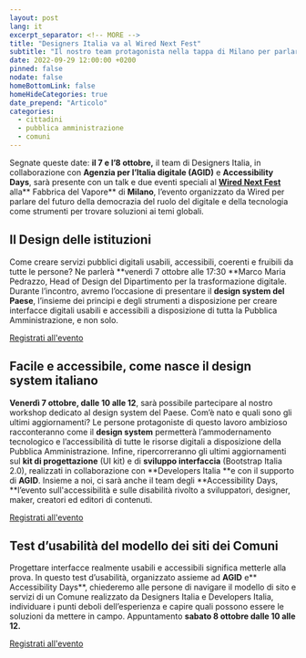 ```yaml
---
layout: post
lang: it
excerpt_separator: <!-- MORE -->
title: "Designers Italia va al Wired Next Fest"
subtitle: "Il nostro team protagonista nella tappa di Milano per parlare di accessibilità e inclusività dei servizi pubblici digitali"
date: 2022-09-29 12:00:00 +0200
pinned: false
nodate: false
homeBottomLink: false
homeHideCategories: true
date_prepend: "Articolo"
categories:
  - cittadini
  - pubblica amministrazione
  - comuni
---
```


<!-- MORE -->
Segnate queste date: **il 7 e l’8 ottobre,** il team di Designers Italia, in collaborazione con **Agenzia per l’Italia digitale (AGID)** e **Accessibility Days**, sarà presente con un talk e due eventi speciali al **[Wired Next Fest](https://nextfest2022-milano.wired.it/)** alla** Fabbrica del Vapore** di **Milano**, l’evento organizzato da Wired per parlare del futuro della democrazia del ruolo del digitale e della tecnologia come strumenti per trovare soluzioni ai temi globali.

## Il Design delle istituzioni
Come creare servizi pubblici digitali usabili, accessibili, coerenti e fruibili da tutte le persone? Ne parlerà **venerdì 7 ottobre alle 17:30 **Marco Maria Pedrazzo, Head of Design del Dipartimento per la trasformazione digitale. Durante l’incontro, avremo l’occasione di presentare il **design system del Paese**, l’insieme dei principi e degli strumenti a disposizione per creare interfacce digitali usabili e accessibili a disposizione di tutta la Pubblica Amministrazione, e non solo.

[Registrati all'evento](https://nextfest2022-milano.wired.it/events/il-design-delle-istituzioni-pedrazzo/)


## Facile e accessibile, come nasce il design system italiano
**Venerdì 7 ottobre, dalle 10 alle 12**, sarà possibile partecipare al nostro workshop dedicato al design system del Paese. Com’è nato e quali sono gli ultimi aggiornamenti? Le persone protagoniste di questo lavoro ambizioso racconteranno come il **design system** permetterà l’ammodernamento tecnologico e l’accessibilità di tutte le risorse digitali a disposizione della Pubblica Amministrazione. Infine, ripercorreranno gli ultimi aggiornamenti sul **kit di progettazione** (UI kit) e di **sviluppo interfaccia** (Bootstrap Italia 2.0), realizzati in collaborazione con **Developers Italia **e con il supporto di **AGID**. Insieme a noi, ci sarà anche il team degli **Accessibility Days, **l’evento sull'accessibilità e sulle disabilità rivolto a sviluppatori, designer, maker, creatori ed editori di contenuti.

[Registrati all'evento](https://nextfest2022-milano.wired.it/events/facile-e-accessibile-come-nasce-il-design-system-italiano/)


## Test d’usabilità del modello dei siti dei Comuni
Progettare interfacce realmente usabili e accessibili significa metterle alla prova. In questo test d’usabilità, organizzato assieme ad **AGID** e** Accessibility Days**, chiederemo alle persone di navigare il modello di sito e servizi di un Comune realizzato da Designers Italia e Developers Italia, individuare i punti deboli dell’esperienza e capire quali possono essere le soluzioni da mettere in campo. Appuntamento **sabato 8 ottobre dalle 10 alle 12.**

[Registrati all'evento](https://nextfest2022-milano.wired.it/events/prova-la-tua-idea-test-di-accessibilita/)